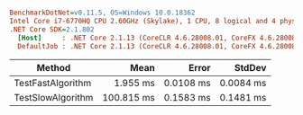 ``` ini

BenchmarkDotNet=v0.11.5, OS=Windows 10.0.18362
Intel Core i7-6770HQ CPU 2.60GHz (Skylake), 1 CPU, 8 logical and 4 physical cores
.NET Core SDK=2.1.802
  [Host]     : .NET Core 2.1.13 (CoreCLR 4.6.28008.01, CoreFX 4.6.28008.01), 64bit RyuJIT
  DefaultJob : .NET Core 2.1.13 (CoreCLR 4.6.28008.01, CoreFX 4.6.28008.01), 64bit RyuJIT


```
|            Method |       Mean |     Error |    StdDev |
|------------------ |-----------:|----------:|----------:|
| TestFastAlgorithm |   1.955 ms | 0.0108 ms | 0.0084 ms |
| TestSlowAlgorithm | 100.815 ms | 0.1583 ms | 0.1481 ms |
